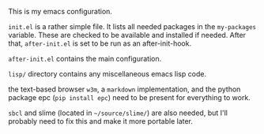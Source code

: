 This is my emacs configuration.

`init.el` is a rather simple file. It lists all needed packages in the
`my-packages` variable. These are checked to be available and
installed if needed. After that, `after-init.el` is set to be run as
an after-init-hook.

`after-init.el` contains the main configuration.

`lisp/` directory contains any miscellaneous emacs lisp code.

the text-based browser `w3m`, a `markdown` implementation, and the
python package epc (`pip install epc`) need to be present for
everything to work.

`sbcl` and slime (located in `~/source/slime/`) are also needed, but
I'll probably need to fix this and make it more portable later.
